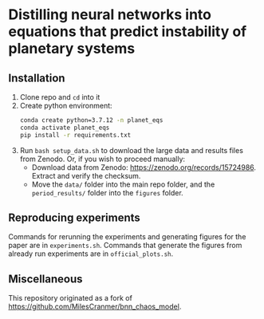 # Distilling neural networks into equations that predict instability of planetary systems

## Installation
1. Clone repo and `cd` into it
2. Create python environment:
    ```bash
    conda create python=3.7.12 -n planet_eqs
    conda activate planet_eqs
    pip install -r requirements.txt
    ```
3. Run `bash setup_data.sh` to download the large data and results files from Zenodo. Or, if you wish to proceed manually:
    - Download data from Zenodo: https://zenodo.org/records/15724986. Extract and verify the checksum.
    - Move the `data/` folder into the main repo folder, and the `period_results/` folder into the `figures` folder.

## Reproducing experiments
Commands for rerunning the experiments and generating figures for the paper are in `experiments.sh`.
Commands that generate the figures from already run experiments are in `official_plots.sh`.

## Miscellaneous
This repository originated as a fork of https://github.com/MilesCranmer/bnn_chaos_model.
